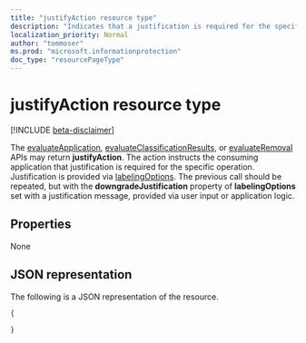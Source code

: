 ```yaml
---
title: "justifyAction resource type"
description: "Indicates that a justification is required for the specified operation."
localization_priority: Normal
author: "tommoser"
ms.prod: "microsoft.informationprotection"
doc_type: "resourcePageType"
---
```


# justifyAction resource type

[!INCLUDE [beta-disclaimer](../../includes/beta-disclaimer.md)]

The [evaluateApplication](../api/informationprotectionlabel-evaluateApplication.md), [evaluateClassificationResults](../api/informationprotectionlabel-evaluateClassificationResults.md), or [evaluateRemoval](../api/informationprotectionlabel-evaluateRemoval.md) APIs may return **justifyAction**. The action instructs the consuming application that justification is required for the specific operation. Justification is provided via [labelingOptions](../resources/labelingoptions.md). The previous call should be repeated, but with the **downgradeJustification** property of **labelingOptions** set with a justification message, provided via user input or application logic.

## Properties

None

## JSON representation

The following is a JSON representation of the resource.

<!-- {
  "blockType": "resource",
  "optionalProperties": [

  ],
  "@odata.type": "microsoft.graph.justifyAction",
  "baseType": "microsoft.graph.informationProtectionAction"
}-->

```json
{
  
}
```

<!-- uuid: 16cd6b66-4b1a-43a1-adaf-3a886856ed98
2019-02-04 14:57:30 UTC -->
<!-- {
  "type": "#page.annotation",
  "description": "justifyAction resource",
  "keywords": "",
  "section": "documentation",
  "tocPath": ""
}-->